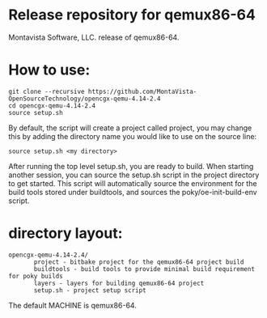 # Release repository for qemux86-64

Montavista Software, LLC. release of qemux86-64. 

How to use:
==========
```
git clone --recursive https://github.com/MontaVista-OpenSourceTechnology/opencgx-qemu-4.14-2.4
cd opencgx-qemu-4.14-2.4
source setup.sh
```

By default, the script will create a project called project, you may change this
by adding the directory name you would like to use on the source line:

```
source setup.sh <my directory>
```

After running the top level setup.sh, you are ready to build. When starting
another session, you can source the setup.sh script in the project directory
to get started. This script will automatically source the environment for
the build tools stored under buildtools, and sources the 
poky/oe-init-build-env script.

directory layout:
================
```
opencgx-qemu-4.14-2.4/
       project - bitbake project for the qemux86-64 project build
       buildtools - build tools to provide minimal build requirement for poky builds
       layers - layers for building qemux86-64 project
       setup.sh - project setup script  
```

The default MACHINE is qemux86-64.
